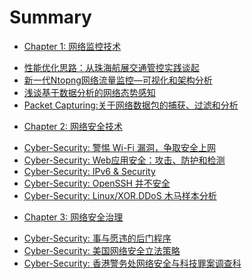 # Summary
* [Chapter 1: 网络监控技术]()
- [性能优化思路：从珠海航展交通管控实践谈起](chapter/Network-Traffic.md)
- [新一代Ntopng网络流量监控—可视化和架构分析](chapter/Network-Ntopng.md)
- [浅谈基于数据分析的网络态势感知](chapter/Network-sFlow.md)
- [Packet Capturing:关于网络数据包的捕获、过滤和分析](chapter/Network-Pcap.md)
* [Chapter 2: 网络安全技术]()
- [Cyber-Security: 警惕 Wi-Fi 漏洞，争取安全上网](chapter/CyberSecurity-WiFi.md)
- [Cyber-Security: Web应用安全：攻击、防护和检测](chapter/CyberSecurity-Headers.md)
- [Cyber-Security: IPv6 & Security](chapter/Protocol-IPv6.md)
- [Cyber-Security: OpenSSH 并不安全](chapter/CyberSecurity-SSH.md)
- [Cyber-Security: Linux/XOR.DDoS 木马样本分析](chapter/CyberSecurity-Trojan.md)
* [Chapter 3: 网络安全治理]()
- [Cyber-Security: 事与愿违的后门程序](chapter/CyberSecurity-BackDoor.md)
- [Cyber-Security: 美国网络安全立法策略](chapter/CyberSecurity-Law.md)
- [Cyber-Security: 香港警务处网络安全与科技罪案调查科](chapter/CyberSecurity-CSTCB.md)
